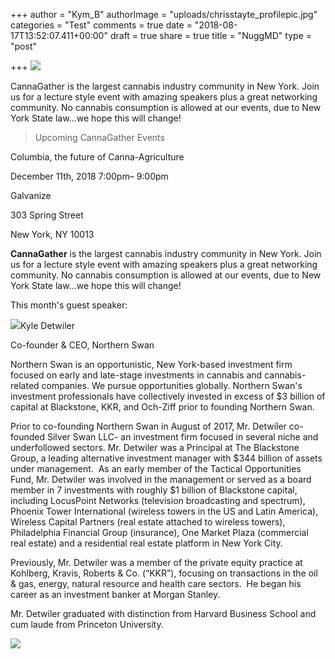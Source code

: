 +++
author = "Kym_B"
authorImage = "uploads/chrisstayte_profilepic.jpg"
categories = "Test"
comments = true
date = "2018-08-17T13:52:07.411+00:00"
draft = true
share = true
title = "NuggMD"
type = "post"

+++
![](/uploads/cannagatherlogo.png)

CannaGather is the largest cannabis industry community in New York. Join us for a lecture style event with amazing speakers plus a great networking community. No cannabis consumption is allowed at our events, due to New York State law...we hope this will change!

>   
> Upcoming CannaGather Events

Columbia, the future of Canna-Agriculture

December 11th, 2018 7:00pm– 9:00pm

Galvanize

303 Spring Street

New York, NY 10013

**CannaGather** is the largest cannabis industry community in New York. Join us for a lecture style event with amazing speakers plus a great networking community. No cannabis consumption is allowed at our events, due to New York State law...we hope this will change!

This month's guest speaker:

![](/uploads/e6f.Kyle_Detwiler-Marial-Pierce.jpg)Kyle Detwiler

Co-founder & CEO, Northern Swan

Northern Swan is an opportunistic, New York-based investment firm focused on early and late-stage investments in cannabis and cannabis-related companies. We pursue opportunities globally. Northern Swan's investment professionals have collectively invested in excess of $3 billion of capital at Blackstone, KKR, and Och-Ziff prior to founding Northern Swan.

Prior to co-founding Northern Swan in August of 2017, Mr. Detwiler co-founded Silver Swan LLC- an investment firm focused in several niche and underfollowed sectors. Mr. Detwiler was a Principal at The Blackstone Group, a leading alternative investment manager with $344 billion of assets under management.  As an early member of the Tactical Opportunities Fund, Mr. Detwiler was involved in the management or served as a board member in 7 investments with roughly $1 billion of Blackstone capital, including LocusPoint Networks (television broadcasting and spectrum), Phoenix Tower International (wireless towers in the US and Latin America), Wireless Capital Partners (real estate attached to wireless towers), Philadelphia Financial Group (insurance), One Market Plaza (commercial real estate) and a residential real estate platform in New York City.

  
Previously, Mr. Detwiler was a member of the private equity practice at Kohlberg, Kravis, Roberts & Co. (“KKR”), focusing on transactions in the oil & gas, energy, natural resource and health care sectors.  He began his career as an investment banker at Morgan Stanley.

Mr. Detwiler graduated with distinction from Harvard Business School and cum laude from Princeton University.

![](/uploads/cannagather1.jpeg)